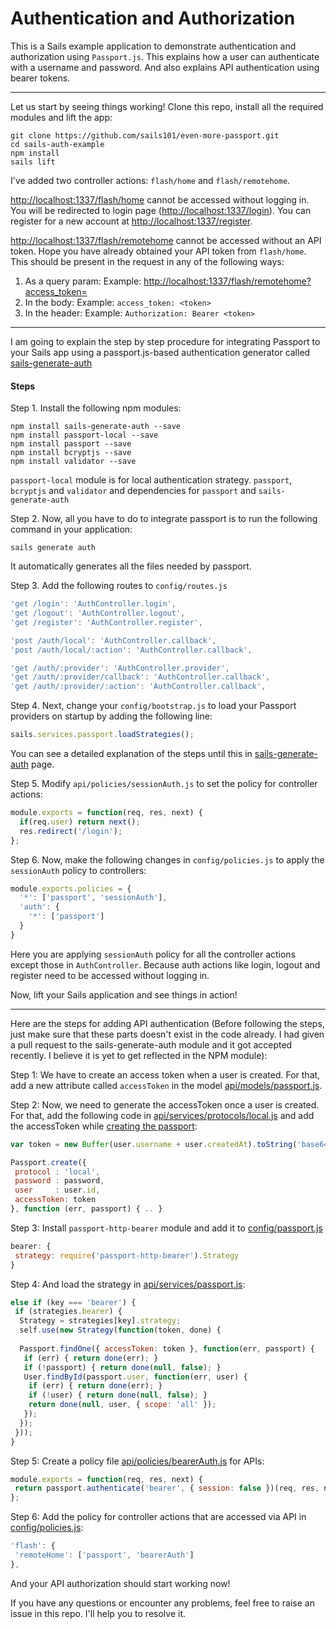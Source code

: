 Authentication and Authorization
================================

This is a Sails example application to demonstrate authentication and authorization using `Passport.js`. This explains how a user can authenticate with a username and password. And also explains API authentication using bearer tokens.

---
Let us start by seeing things working! Clone this repo, install all the required modules and lift the app:

``` shell
git clone https://github.com/sails101/even-more-passport.git
cd sails-auth-example
npm install
sails lift
```

I've added two controller actions: `flash/home` and `flash/remotehome`.

[http://localhost:1337/flash/home](http://localhost:1337/flash/home) cannot be accessed without logging in. You will be redirected to login page ([http://localhost:1337/login](http://localhost:1337/login)). You can register for a new account at [http://localhost:1337/register](http://localhost:1337/register).

[http://localhost:1337/flash/remotehome](http://localhost:1337/flash/remotehome) cannot be accessed without an API token. Hope you have already obtained your API token from `flash/home`. This should be present in the request in any of the following ways:

1. As a query param: Example: [http://localhost:1337/flash/remotehome?access_token=<token>](http://localhost:1337/flash/remotehome?access_token=<token>)
2. In the body: Example: `access_token: <token>`
3. In the header: Example: `Authorization: Bearer <token>`

---

I am going to explain the step by step procedure for integrating Passport to your Sails app using a passport.js-based authentication generator called [sails-generate-auth](https://www.npmjs.com/package/sails-generate-auth)
 
#### Steps

Step 1. Install the following npm modules:

``` shell
npm install sails-generate-auth --save
npm install passport-local --save
npm install passport --save
npm install bcryptjs --save
npm install validator --save
```

`passport-local` module is for local authentication strategy. `passport`, `bcryptjs` and `validator` and dependencies for `passport` and `sails-generate-auth`

Step 2. Now, all you have to do to integrate passport is to run the following command in your application:

``` shell
sails generate auth
```

It automatically generates all the files needed by passport.

Step 3. Add the following routes to `config/routes.js`

``` js
'get /login': 'AuthController.login',
'get /logout': 'AuthController.logout',
'get /register': 'AuthController.register',

'post /auth/local': 'AuthController.callback',
'post /auth/local/:action': 'AuthController.callback',

'get /auth/:provider': 'AuthController.provider',
'get /auth/:provider/callback': 'AuthController.callback',
'get /auth/:provider/:action': 'AuthController.callback',
```

Step 4. Next, change your `config/bootstrap.js` to load your Passport providers on startup by adding the following line:

``` js
sails.services.passport.loadStrategies();
```

You can see a detailed explanation of the steps until this in [sails-generate-auth](https://github.com/kasperisager/sails-generate-auth/) page.

Step 5. Modify `api/policies/sessionAuth.js` to set the policy for controller actions:

``` js
module.exports = function(req, res, next) {
  if(req.user) return next();
  res.redirect('/login');
};
```

Step 6. Now, make the following changes in `config/policies.js` to apply the `sessionAuth` policy to controllers:

``` js
module.exports.policies = {
  '*': ['passport', 'sessionAuth'],
  'auth': {
    '*': ['passport']
  }
}
``` 

Here you are applying `sessionAuth` policy for all the controller actions except those in `AuthController`. Because auth actions like login, logout and register need to be accessed without logging in.

Now, lift your Sails application and see things in action! 

---

Here are the steps for adding API authentication (Before following the steps, just make sure that these parts doesn't exist in the code already. I had given a pull request to the sails-generate-auth module and it got accepted recently. I believe it is yet to get reflected in the NPM module): 

Step 1: We have to create an access token when a user is created. For that, add a new attribute called `accessToken` in the model [api/models/passport.js](https://github.com/sails101/even-more-passport/blob/master/api/models/Passport.js#L64).

Step 2: Now, we need to generate the accessToken once a user is created. For that, add the following code in [api/services/protocols/local.js](https://github.com/sails101/even-more-passport/blob/master/api/services/protocols/local.js#L61) and add the accessToken while [creating the passport](https://github.com/sails101/even-more-passport/blob/master/api/services/protocols/local.js#L66):

``` js
var token = new Buffer(user.username + user.createdAt).toString('base64');

Passport.create({
 protocol : 'local',
 password : password,
 user     : user.id,
 accessToken: token  
}, function (err, passport) { .. }
```

Step 3: Install `passport-http-bearer` module and add it to [config/passport.js](https://github.com/sails101/even-more-passport/blob/master/config/passport.js#L22)

``` js
bearer: {
 strategy: require('passport-http-bearer').Strategy
}
```

Step 4: And load the strategy in [api/services/passport.js](https://github.com/sails101/even-more-passport/blob/master/api/services/passport.js#L295):

``` js
else if (key === 'bearer') {
 if (strategies.bearer) {
  Strategy = strategies[key].strategy;
  self.use(new Strategy(function(token, done) {
        
  Passport.findOne({ accessToken: token }, function(err, passport) {
   if (err) { return done(err); }
   if (!passport) { return done(null, false); }
   User.findById(passport.user, function(err, user) {
    if (err) { return done(err); }
    if (!user) { return done(null, false); }
    return done(null, user, { scope: 'all' });
   });
  });
 }));
}
```

Step 5: Create a policy file [api/policies/bearerAuth.js](https://github.com/sails101/even-more-passport/blob/master/api/policies/bearerAuth.js) for APIs:

``` js
module.exports = function(req, res, next) {
 return passport.authenticate('bearer', { session: false })(req, res, next);
};
```

Step 6: Add the policy for controller actions that are accessed via API in [config/policies.js](https://github.com/sails101/even-more-passport/blob/master/config/policies.js#L23):

``` js
'flash': {
 'remoteHome': ['passport', 'bearerAuth']
},
```

And your API authorization should start working now!

If you have any questions or encounter any problems, feel free to raise an issue in this repo. I'll help you to resolve it.
